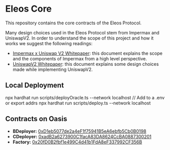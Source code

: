 # Eleos Core

This repository contains the core contracts of the Eleos Protocol.

Many design choices used in the Eleos Protocol stem from Impermax and UniswapV2. In order to understand the scope of this project and how it works we suggest the following readings:

- [Impermax x Uniswap V2 Whitepaper](https://impermax.finance/Whitepaper-Impermax-UniswapV2.pdf 'Impermax x Uniswap V2 Whitepaper'): this document explains the scope and the components of Impermax from a high level perspective.
- [UniswapV2 Whitepaper](https://uniswap.org/whitepaper.pdf 'UniswapV2 Whitepaper'): this document explains some design choices made while implementing UniswapV2.

## Local Deployment
npx hardhat run scripts/deployOracle.ts --network localhost
// Add to a .env or export addrs
npx hardhat run scripts/deploy.ts --network localhost


## Contracts on Oasis

- **BDeployer:** [0xD1eb5077de2a4eF1f75941B5eA6ebfb5Cb0B0198](https://explorer.emerald.oasis.dev/address/0x2217aec3440e8fd6d49a118b1502e539f88dba55#code)
- **CDeployer:** [0xadB2a6273900C1facA83DA8624CcBA0887300201](https://explorer.emerald.oasis.dev/address/0x46fcde1b89d61f5cbfaab05c2914c367f8301f30#code)
- **Factory:** [0x20fD0B2fbf1e499C4d41b1FdA8eF337992CF356B](https://explorer.emerald.oasis.dev/address/0x35c052bbf8338b06351782a565aa9aad173432ea#code)
